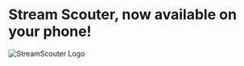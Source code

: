# **Stream Scouter, now available on your phone!**
<picture>
  <source media="(prefers-color-scheme: dark)" srcset="https://placehold.co/800x200/EEE/31343C?font=poppins&text=Stream%20Scouter">
  <source media="(prefers-color-scheme: light)" srcset="https://placehold.co/800x200/31343C/EEE?font=poppins&text=Stream%20Scouter">
  <img alt="StreamScouter Logo" src="https://placehold.co/800x200/31343C/EEE?font=poppins&text=Stream%20Scouter">
</picture>
